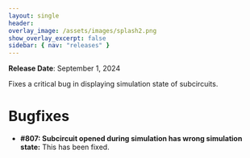 ```yaml
---
layout: single
header:
overlay_image: /assets/images/splash2.png
show_overlay_excerpt: false
sidebar: { nav: "releases" }
---
```


**Release Date**: September 1, 2024

Fixes a critical bug in displaying simulation state of subcircuits.

# Bugfixes

* **#807: Subcircuit opened during simulation has wrong simulation state:** This has been fixed.


